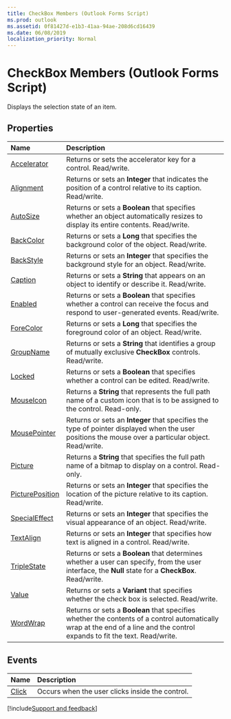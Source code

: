 ```yaml
---
title: CheckBox Members (Outlook Forms Script)
ms.prod: outlook
ms.assetid: 0f81427d-e1b3-41aa-94ae-208d6cd16439
ms.date: 06/08/2019
localization_priority: Normal
---
```



# CheckBox Members (Outlook Forms Script)

Displays the selection state of an item.

## Properties

|Name|Description|
|:-----|:-----|
| [Accelerator](Outlook.checkbox.accelerator.md)|Returns or sets the accelerator key for a control. Read/write.|
| [Alignment](Outlook.checkbox.alignment.md)|Returns or sets an **Integer** that indicates the position of a control relative to its caption. Read/write.|
| [AutoSize](Outlook.checkbox.autosize.md)|Returns or sets a **Boolean** that specifies whether an object automatically resizes to display its entire contents. Read/write.|
| [BackColor](Outlook.checkbox.backcolor.md)|Returns or sets a **Long** that specifies the background color of the object. Read/write.|
| [BackStyle](Outlook.checkbox.backstyle.md)|Returns or sets an **Integer** that specifies the background style for an object. Read/write.|
| [Caption](Outlook.checkbox.caption.md)|Returns or sets a **String** that appears on an object to identify or describe it. Read/write.|
| [Enabled](Outlook.checkbox.enabled.md)|Returns or sets a **Boolean** that specifies whether a control can receive the focus and respond to user-generated events. Read/write.|
| [ForeColor](Outlook.checkbox.forecolor.md)|Returns or sets a **Long** that specifies the foreground color of an object. Read/write.|
| [GroupName](Outlook.checkbox.groupname.md)|Returns or sets a **String** that identifies a group of mutually exclusive **CheckBox** controls. Read/write.|
| [Locked](Outlook.checkbox.locked.md)|Returns or sets a **Boolean** that specifies whether a control can be edited. Read/write.|
| [MouseIcon](Outlook.checkbox.mouseicon.md)|Returns a **String** that represents the full path name of a custom icon that is to be assigned to the control. Read-only.|
| [MousePointer](Outlook.checkbox.mousepointer.md)|Returns or sets an **Integer** that specifies the type of pointer displayed when the user positions the mouse over a particular object. Read/write.|
| [Picture](Outlook.checkbox.picture.md)|Returns a **String** that specifies the full path name of a bitmap to display on a control. Read-only.|
| [PicturePosition](Outlook.checkbox.pictureposition.md)|Returns or sets an **Integer** that specifies the location of the picture relative to its caption. Read/write.|
| [SpecialEffect](Outlook.checkbox.specialeffect.md)|Returns or sets an **Integer** that specifies the visual appearance of an object. Read/write.|
| [TextAlign](Outlook.checkbox.textalign.md)|Returns or sets an **Integer** that specifies how text is aligned in a control. Read/write.|
| [TripleState](Outlook.checkbox.triplestate.md)|Returns or sets a **Boolean** that determines whether a user can specify, from the user interface, the **Null** state for a **CheckBox**. Read/write.|
| [Value](Outlook.checkbox.value.md)|Returns or sets a **Variant** that specifies whether the check box is selected. Read/write.|
| [WordWrap](Outlook.checkbox.wordwrap.md)|Returns or sets a **Boolean** that specifies whether the contents of a control automatically wrap at the end of a line and the control expands to fit the text. Read/write.|


## Events
|Name|Description|
|:-----|:-----|
| [Click](Outlook.checkbox(event).md)|Occurs when the user clicks inside the control.|

[!include[Support and feedback](~/includes/feedback-boilerplate.md)]